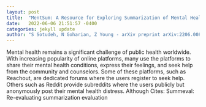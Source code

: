 ```yaml
---
layout: post
title:  "MentSum: A Resource for Exploring Summarization of Mental Health Online Posts"
date:   2022-06-06 21:51:57 -0400
categories: jekyll update
author: "S Sotudeh, N Goharian, Z Young - arXiv preprint arXiv:2206.00856, 2022"
---
```

Mental health remains a significant challenge of public health worldwide. With increasing popularity of online platforms, many use the platforms to share their mental health conditions, express their feelings, and seek help from the community and counselors. Some of these platforms, such as Reachout, are dedicated forums where the users register to seek help. Others such as Reddit provide subreddits where the users publicly but anonymously post their mental health distress. Although  Cites: Summeval: Re-evaluating summarization evaluation